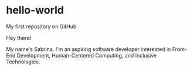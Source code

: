 # hello-world
My first repository on GitHub

Hey there!

My name's Sabrina. I'm an aspiring software developer interested in Front-End Development, Human-Centered Computing, and Inclusive Technologies.
